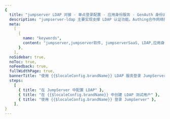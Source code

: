 ```yaml
---
{
  title: "jumpserver LDAP 对接 - 单点登录配置 - 应用身份服务 - GenAuth 身份云",
  description: "jumpserver-ldap 主要实现支撑 LDAP 认证功能。Authing合作网络提供 jumpserver对接，单点登录，SSO，实现应用的快捷登录、免密登录，提升员工办公体验、增强用户体验，增强企业数字化服务水平。",
  meta:
    [
      {
        name: "keywords",
        content: "jumpserver,jumpserver软件, jumpserverSaaS, LDAP,应用身份服务,认证配置,Authing身份云",
      },
    ],
  noSidebar: true,
  noToc: true,
  noFeedback: true,
  fullWidthPage: true,
  bannerTitle: "使用 {{$localeConfig.brandName}} LDAP 服务登录 JumpServer",
  steps:
    [
      { title: "在 JumpServer 中配置 LDAP" },
      { title: "在 {{$localeConfig.brandName}} 中创建 LDAP 测试用户" },
      { title: "使用 {{$localeConfig.brandName}} 登录 JumpServer" },
    ],
}
---
```


<IntegrationDetail/>
